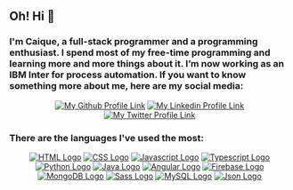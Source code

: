 ## Oh! Hi 🙂
  
### I'm Caique,  a full-stack programmer and a programming enthusiast. I spend most of my free-time programming and learning more and more things about it. I’m now working as an IBM Inter for process automation. If you want to know something more about me, here are my social media:

<p align="center">
  <a href="https://github.com/CaiqueSobral"><img src="https://img.shields.io/badge/Github-black?style=for-the-badge&logo=github&logoColor=white&labelColor=black" alt="My Github Profile Link"></a> 
  <a href="https://www.linkedin.com/in/caique-sobral-7328b2181/"><img src="https://img.shields.io/badge/linkedin-blue?style=for-the-badge&logo=linkedin&labelColor=blue" alt="My Linkedin Profile Link"></a>
  <a href="https://twitter.com/CaiqueLSobral"><img src="https://img.shields.io/badge/Twitter-blue?style=for-the-badge&logo=twitter&logoColor=white&labelColor=blue" alt="My Twitter Profile Link"></a>
</p>

### There are the languages I've used the most:
<p align="center">
  <a href="#"><img src="https://img.shields.io/badge/HTML-E34F26?style=for-the-badge&logo=HTML5&logoColor=white&labelColor=#E34F26" alt="HTML Logo"></a>
  <a href="#"><img src="https://img.shields.io/badge/CSS-1572B6?style=for-the-badge&logo=CSS3&logoColor=white&labelColor=1572B6" alt="CSS Logo"></a>
  <a href="#"><img src="https://img.shields.io/badge/Javascript-F7DF1E?style=for-the-badge&logo=javascript&logoColor=black&labelColor=F7DF1E" alt="Javascript Logo"></a>
  <a href="#"><img src="https://img.shields.io/badge/TypeScript-3178C6?style=for-the-badge&logo=TypeScript&logoColor=white&labelColor=3178C6" alt="Typescript Logo"></a>
  <a href="#"><img src="https://img.shields.io/badge/Python-3776AB?style=for-the-badge&logo=python&logoColor=white&labelColor=3776AB" alt="Python Logo"></a>
  <a href="#"><img src="https://img.shields.io/badge/Java-007396?style=for-the-badge&logo=java&logoColor=white&labelColor=007396" alt="Java Logo"></a>
  <a href="#"><img src="https://img.shields.io/badge/Angular-DD0031?style=for-the-badge&logo=angular&logoColor=white&labelColor=DD0031" alt="Angular Logo"></a>
  <a href="#"><img src="https://img.shields.io/badge/Firebase-FFCA28?style=for-the-badge&logo=Firebase&logoColor=white&labelColor=FFCA28" alt="Firebase Logo"></a>
  <a href="#"><img src="https://img.shields.io/badge/MongoDB-47A248?style=for-the-badge&logo=mongodb&logoColor=white&labelColor=47A248" alt="MongoDB Logo"></a>
  <a href="#"><img src="https://img.shields.io/badge/Sass-CC6699?style=for-the-badge&logo=sass&logoColor=white&labelColor=CC6699" alt="Sass Logo"></a>
  <a href="#"><img src="https://img.shields.io/badge/MySQL-4479A1?style=for-the-badge&logo=mysql&logoColor=white&labelColor=4479A1" alt="MySQL Logo"></a>
  <a href="#"><img src="https://img.shields.io/badge/NoSQL-000000?style=for-the-badge&logo=json&logoColor=white&labelColor=000000" alt="Json Logo"></a>
</p>
